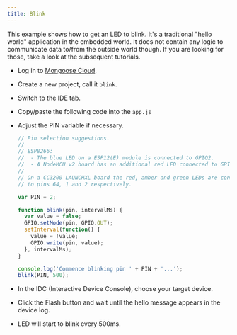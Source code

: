 ```yaml
---
title: Blink
---
```


This example shows how to get an LED to blink. It's a traditional "hello world"
application in the embedded world. It does not contain any logic to communicate
data to/from the outside world though. If you are looking for those, take a look at the
subsequent tutorials.

- Log in to [Mongoose Cloud](https://mongoose-iot.com).
- Create a new project, call it `blink`.
- Switch to the IDE tab.
- Copy/paste the following code into the `app.js`
- Adjust the PIN variable if necessary.

  ```javascript
  // Pin selection suggestions.
  //
  // ESP8266:
  //  - The blue LED on a ESP12(E) module is connected to GPIO2.
  //  - A NodeMCU v2 board has an additional red LED connected to GPIO16.
  //
  // On a CC3200 LAUNCHXL board the red, amber and green LEDs are connected
  // to pins 64, 1 and 2 respectively.

  var PIN = 2;

  function blink(pin, intervalMs) {
    var value = false;
    GPIO.setMode(pin, GPIO.OUT);
    setInterval(function() {
      value = !value;
      GPIO.write(pin, value);
    }, intervalMs);
  }

  console.log('Commence blinking pin ' + PIN + '...');
  blink(PIN, 500);
  ```

- In the IDC (Interactive Device Console), choose your target device.
- Click the Flash button and wait until the hello message appears in the device log.
- LED will start to blink every 500ms.

